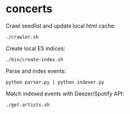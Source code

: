 # concerts

Crawl seedlist and update local html cache:
```shell
./crawler.sh
```

Create local ES indices:
```shell
./bin/create-index.sh
```

Parse and index events:
```shell
python parser.py | python indexer.py
```

Match indexed events with Deezer/Spotify API:
```shell
./get-artists.sh
```
